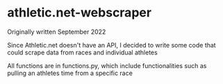 # athletic.net-webscraper

Originally written September 2022

Since Athletic.net doesn't have an API, I decided to write some code that could scrape data from races and individual athletes

All functions are in functions.py, which include functionalities such as pulling an athletes time from a specific race
